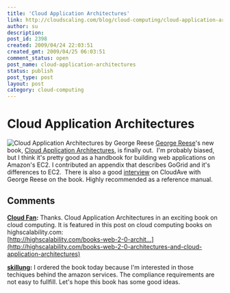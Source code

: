 ```yaml
---
title: 'Cloud Application Architectures'
link: http://cloudscaling.com/blog/cloud-computing/cloud-application-architectures/
author: su
description: 
post_id: 2398
created: 2009/04/24 22:03:51
created_gmt: 2009/04/25 06:03:51
comment_status: open
post_name: cloud-application-architectures
status: publish
post_type: post
layout: post
category: cloud-computing
---
```


# Cloud Application Architectures

![Cloud Application Architectures by George Reese](http://neotactics.com/wp-content/uploads/2009/04/cloud-application-architectures.jpg) [George Reese](http://twitter.com/GeorgeReese)'s new book, [Cloud Application Architectures](http://www.amazon.com/Cloud-Application-Architectures-Applications-Infrastructure/dp/0596156367), is finally out.  I'm probably biased, but I think it's pretty good as a handbook for building web applications on Amazon's EC2. I contributed an appendix that describes GoGrid and it's differences to EC2.  There is also a good [interview](http://www.cloudave.com/link/an-interview-with-george-reese-about-his-new-cloud-computing-book) on CloudAve with George Reese on the book. Highly recommended as a reference manual.

## Comments

**[Cloud Fan](#88 "2009-04-27 04:45:01"):** Thanks. Cloud Application Architectures in an exciting book on cloud computing. It is featured in this post on cloud computing books on highscalability.com:  
[http://highscalability.com/books-web-2-0-archit...](http://highscalability.com/books-web-2-0-architectures-and-cloud-application-architectures)

**[skillung](#89 "2009-08-20 11:09:01"):** I ordered the book today because I'm interested in those techiques behind the amazon services. The compliance requirements are not easy to fullfill. Let's hope this book has some good ideas.

